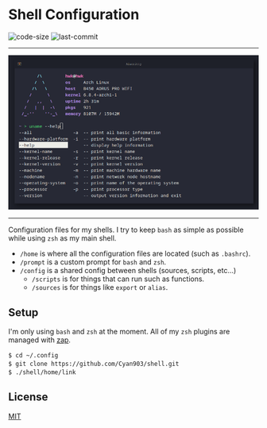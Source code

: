 # Shell Configuration

![code-size](https://img.shields.io/github/languages/code-size/cyan903/shell) ![last-commit](https://img.shields.io/github/last-commit/cyan903/shell)

<hr />

<p align="center">
    <img src="preview.png" />
</p>

<hr />

Configuration files for my shells. I try to keep `bash` as simple as possible while using `zsh` as my main shell.

- `/home` is where all the configuration files are located (such as `.bashrc`).
- `/prompt` is a custom prompt for `bash` and `zsh`.
- `/config` is a shared config between shells (sources, scripts, etc...)
  - `/scripts` is for things that can run such as functions.
  - `/sources` is for things like `export` or `alias`.

## Setup

I'm only using `bash` and `zsh` at the moment. All of my `zsh` plugins are managed with [zap](https://github.com/zap-zsh/zap).

```sh
$ cd ~/.config
$ git clone https://github.com/Cyan903/shell.git
$ ./shell/home/link
```

## License

[MIT](LICENSE)
